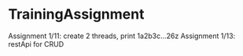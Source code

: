  # TrainingAssignment
 Assignment 1/11: create 2 threads, print 1a2b3c...26z
 Assignment 1/13: restApi for CRUD
